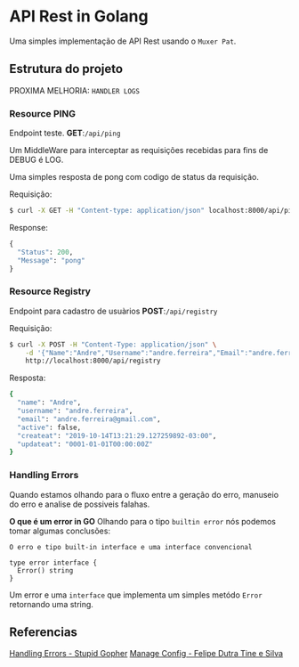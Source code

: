 # API Rest in Golang

Uma simples implementação de API Rest usando o `Muxer Pat`.

## Estrutura do projeto

PROXIMA MELHORIA: `HANDLER LOGS`

### Resource PING

Endpoint teste.
__GET__:`/api/ping`

Um MiddleWare para interceptar as requisições recebidas para fins de DEBUG é LOG.

Uma simples resposta de pong com codigo de status da requisição.

Requisição:
```bash
$ curl -X GET -H "Content-type: application/json" localhost:8000/api/ping
```
Response:
```python
{
  "Status": 200,
  "Message": "pong"
}
```

### Resource Registry

Endpoint para cadastro de usuàrios
__POST__:`/api/registry`

Requisição:
```bash
$ curl -X POST -H "Content-Type: application/json" \
	-d '{"Name":"Andre","Username":"andre.ferreira","Email":"andre.ferreira@gmail.com","Password":"asdf12j3h4k1j"}' \
	http://localhost:8000/api/registry
```

Resposta:
```bash
{
  "name": "Andre",
  "username": "andre.ferreira",
  "email": "andre.ferreira@gmail.com",
  "active": false,
  "createat": "2019-10-14T13:21:29.127259892-03:00",
  "updateat": "0001-01-01T00:00:00Z"
}
```

### Handling Errors

Quando estamos olhando para o fluxo entre a geração do erro, manuseio do erro e analise de possiveis falahas.

__O que é um error in GO__
Olhando para o tipo `builtin error` nós podemos tomar algumas conclusões:

`O erro e tipo built-in interface e uma interface convencional`
```
type error interface {
  Error() string
}
```

Um error e uma `interface` que implementa um simples metódo `Error` retornando uma string.



## Referencias
[Handling Errors - Stupid Gopher](https://medium.com/hackernoon/golang-handling-errors-gracefully-8e27f1db729f)
[Manage Config - Felipe Dutra Tine e Silva](https://medium.com/@felipedutratine/manage-config-in-golang-to-get-variables-from-file-and-env-variables-33d876887152)